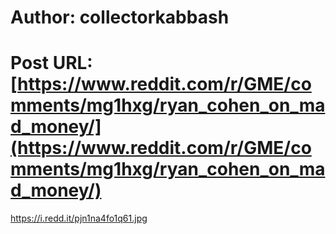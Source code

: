 # Author: collectorkabbash
# Post URL: [https://www.reddit.com/r/GME/comments/mg1hxg/ryan_cohen_on_mad_money/](https://www.reddit.com/r/GME/comments/mg1hxg/ryan_cohen_on_mad_money/)


https://i.redd.it/pjn1na4fo1q61.jpg